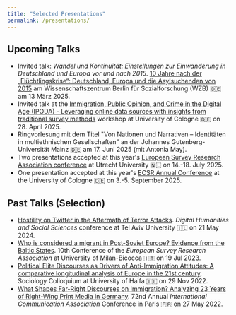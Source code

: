 ```yaml
---
title: "Selected Presentations"
permalink: /presentations/
---
```


Upcoming Talks
------

- Invited talk: *Wandel und Kontinuität: Einstellungen zur Einwanderung in Deutschland und Europa vor und nach 2015*. [10 Jahre nach der „Flüchtlingskrise“: Deutschland, Europa und die Asylsuchenden von 2015](https://www.wzb.eu/de/events/10-jahre-nach-der-fluechtlingskrise-deutschland-europa-und-die-asylsuchenden-von-2015) am Wissenschaftszentrum Berlin für Sozialforschung (WZB) 🇩🇪 am 13 März 2025.
- Invited talk at the [Immigration, Public Opinion, and Crime in the Digital Age (IPODA) - Leveraging online data sources with insights from traditional survey methods](https://druedin.com/2025/01/21/call-for-papers-immigration-public-opinion-and-crime-in-the-digital-age-ipoda/) workshop at University of Cologne 🇩🇪 on 28. April 2025.
- Ringvorlesung mit dem Titel "Von Nationen und Narrativen – Identitäten in multiethnischen Gesellschaften" an der Johannes Gutenberg-Universität Mainz 🇩🇪 am 17. Juni 2025 (mit Antonia May).
- Two presentations accepted at this year's [European Survey Research Association conference](https://www.europeansurveyresearch.org/conference/utrecht-2025/) at Utrecht University 🇳🇱 on 14.-18. July 2025.
- One presentation accepted at this year's [ECSR Annual Conference](https://ecsrnet.eu/news/ecsr-2025-annual-conference/) at the University of Cologne 🇩🇪 on 3.-5. September 2025.

Past Talks (Selection)
------

- [Hostility on Twitter in the Aftermath of Terror Attacks](https://czymara.com/files/pres/DHSS_24.html). *Digital Humanities and Social Sciences* conference at Tel Aviv University 🇮🇱 on 21 May 2024.
- [Who is considered a migrant in Post-Soviet Europe? Evidence from the Baltic States](https://czymara.com/files/pres/ESRA_23.html). 10th Conference of the *European Survey Research Association* at University of Milan-Bicocca 🇮🇹 on 19 Jul 2023.
- [Political Elite Discourses as Drivers of Anti-Immigration Attitudes: A comparative longitudinal analysis of Europe in the 21st century](https://docs.google.com/presentation/d/1C2wMlRDtED6PbxB-pc_wKAReUX8jthBf58m3CghBPL4). Sociology Colloquium at University of Haifa 🇮🇱 on 29 Nov 2022.
- [What Shapes Far-Right Discourses on Immigration? Analyzing 23 Years of Right-Wing Print Media in Germany](https://czymara.com/files/pres/ICA_22.html). 72nd Annual *International Communication Association* Conference in Paris 🇫🇷 on 27 May 2022.

